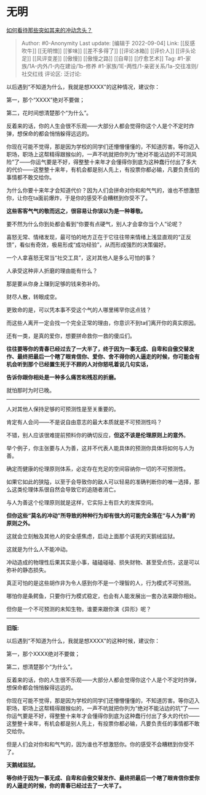 # 无明
[如何看待那些突如其来的冲动念头？](https://www.zhihu.com/question/37608820/answer/2523618542)

> Author: #0-Anonymity
> Last update: [编辑于 2022-09-04]
> Link: [[反感吹牛]] [[无明憎]] [[爹味]] [[差不多得了]] [[评论冰箱]] [[评价人]] [[评头论足]] [[风评变差]] [[傲慢]] [[傲慢之路]] [[自卑]] [[疗愈艺术]]
> Tag: #1-家族/1A-内外/1-内在建设/1b-修养 #1-家族/1E-两性/1-亲密关系/1a-交往准则/社交红线
> 评论区:
> 泛讨论:

以后遇到“不知道为什么，我就是想XXXX”的这种情况，建议你：

第一，那个“XXXX”绝对不要做；

第二，花时间想清楚那个“为什么”。

反着来的话，你的人生会很不乐观——大部分人都会觉得你这个人是个不定时炸弹，想保命的都会悄悄躲得远远的。

你现在可能不觉得，那是因为学校的同学们还懵懵懂懂的，不知道厉害。等你迈入职场，职场上这帮精得跟猴似的，一声不吭就把你列为“绝对不能沾边的不可测风险”了——你运气要是不好，得整整十来年才会懂得你到底为这种蠢行付出了多大的代价——这整整十来年，有机会都是别人先上，有投票你都必输，凡要负责任的事情都不敢交给你。

为什么你要十来年才会知道代价？因为人们会拼命对你和和气气的，谁也不想激怒你，让你在ta面前爆炸，于是你的感受不会糟糕到你受不了。

**这些客客气气的敬而远之，很容易让你误以为是一种尊敬。**

要不然为什么你到处都会看到“你要有点硬气，别人才会拿你当个人”论呢？

喜怒无常、情绪发现，最可怕的地方正在于它往往带来情绪上浅显直观的“正反馈”，看似有奇效，极易形成“成功经验”，从而形成强烈的决策偏好。

一个人拿喜怒无常当“社交工具”，这对其他人是多么可怕的事？

人承受这种非人折磨的理由能有什么？

那是要从你身上赚到足够的钱来弥补的。

财尽人散，转眼成空。

更致命的是，可以凭本事不受这个气的人哪里稀罕你这点钱？

而这些人离开一定会找一个完全正常的理由，你意识不到ta们离开你的真实原因。

还有一类，是真的爱你，想要拼命救你一救的傻瓜们。

**往往要等你的青春已经过去了一大半了，终于因为一事无成、自卑和自傲交替发作、最终把最后一个瞎了眼肯信你、爱你、舍不得你的人逼走的时候，你可能会有机会听到那个已经置生死于不顾的人对你怒吼着说几句实话，**

**告诉你跟你相处是一种多么痛苦和残忍的折磨。**

就怕那时为时已晚。

---

人对其他人保持足够的可预测性是至关重要的。

肯定有人会问——不是说自由意志的最大本质就是不可预测性吗？

不错，别人应该很难提前预料你的确切反应，**但这不该是伦理原则上的意外**。

举个例子，你主张要与人为善，这并不代表人能具体的预测你具体将如何与人为善。

确定而健康的伦理原则体系，必定存在充足的空间容纳你一切的不可预测性。

如果它如此的狭隘，以至于会导致你的敌人可以轻易的准确判断你的唯一选择，那么这类伦理体系很自然会导致它的追随者消亡。

与人为善这个伦理原则就是这样，它实际上有巨大的发挥空间。

**但你这些“莫名的冲动”所导致的种种行为却有很大的可能完全落在“与人为善”的原则之外。**

这就会立刻触及其他人的安全感焦虑，启动上面那个该死的天鹅绒监狱。

这就是为什么人不能冲动。

冲动造成的物理性后果其实是小事，磕磕碰碰、损失财物、甚至受点伤，这是可以弥补的静态损失。

真正可怕的是这些胡作非为令人感到你不是一个理智的人，行为模式不可预测。

哪怕你是条鳄鱼，只要你行为模式稳定，也会有人能发展出一套办法来跟你相处。

但你是一个不可预测的未知生物，谁要来跟你演《异形》呢？

---

**旧版:**

以后遇到“不知道为什么，我就是想XXXX”的这种时候，建议你：

第一，那个XXXX绝对不要做；

第二，想清楚那个“为什么”。

反着来的话，你的人生很不乐观——大部分人都会觉得你这个人是个不定时炸弹，想保命都会悄悄躲得远远的。

你现在可能不觉得，那是因为学校的同学们还懵懵懂懂的，不知道厉害。等你迈入职场，职场上这帮精得跟猴似的，一声不吭就把你列为“绝对不能沾边的坑”了——你运气要是不好，得整整十来年才会懂得你到底为这种蠢行付出了多大的代价——这整整十来年，有机会都是别人先上，有投票你都必输，凡要负责任的事情都不敢交给你。

但是人们会对你和和气气的，因为谁也不想激怒你。你的感受不会糟糕到你受不了。

**天鹅绒监狱。**

**等你终于因为一事无成、自卑和自傲交替发作、最终把最后一个瞎了眼肯信你爱你的人逼走的时候，你的青春已经过去了一大半了。**
